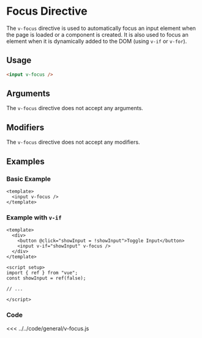 # Focus Directive

The `v-focus` directive is used to automatically focus an input element when the page is loaded or a component is created. It is also used to focus an element when it is dynamically added to the DOM (using `v-if` or `v-for`).

## Usage

```html
<input v-focus />
```

## Arguments

The `v-focus` directive does not accept any arguments.

## Modifiers

The `v-focus` directive does not accept any modifiers.

## Examples

### Basic Example

```vue
<template>
  <input v-focus />
</template>
```

### Example with `v-if`

```vue
<template>
  <div>
    <button @click="showInput = !showInput">Toggle Input</button>
    <input v-if="showInput" v-focus />
  </div>
</template>

<script setup>
import { ref } from "vue";
const showInput = ref(false);

// ...

</script>
```

### Code
<<< ../../code/general/v-focus.js
